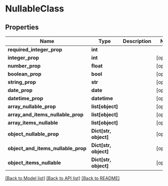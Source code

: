 # NullableClass


## Properties
Name | Type | Description | Notes
------------ | ------------- | ------------- | -------------
**required_integer_prop** | **int** |  | 
**integer_prop** | **int** |  | [optional] 
**number_prop** | **float** |  | [optional] 
**boolean_prop** | **bool** |  | [optional] 
**string_prop** | **str** |  | [optional] 
**date_prop** | **date** |  | [optional] 
**datetime_prop** | **datetime** |  | [optional] 
**array_nullable_prop** | **list[object]** |  | [optional] 
**array_and_items_nullable_prop** | **list[object]** |  | [optional] 
**array_items_nullable** | **list[object]** |  | [optional] 
**object_nullable_prop** | **Dict[str, object]** |  | [optional] 
**object_and_items_nullable_prop** | **Dict[str, object]** |  | [optional] 
**object_items_nullable** | **Dict[str, object]** |  | [optional] 

[[Back to Model list]](../README.md#documentation-for-models) [[Back to API list]](../README.md#documentation-for-api-endpoints) [[Back to README]](../README.md)


